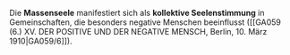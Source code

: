 
Die **Massenseele** manifestiert sich als **kollektive Seelenstimmung** in Gemeinschaften, die besonders negative Menschen beeinflusst ([[GA059 (6.) XV. DER POSITIVE UND DER NEGATIVE MENSCH, Berlin, 10. März 1910|GA059/6]]).
